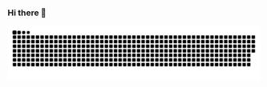 ### Hi there 👋

<picture>
  <source media="(prefers-color-scheme: dark)" srcset="https://raw.githubusercontent.com/ethemtion/ethemtion/output/github-contribution-grid-snake-dark.svg">
  <source media="(prefers-color-scheme: light)" srcset="https://raw.githubusercontent.com/ethemtion/ethemtion/output/github-contribution-grid-snake.svg">
  <img alt="github contribution grid snake animation" src="https://raw.githubusercontent.com/ethemtion/ethemtion/output/github-contribution-grid-snake.svg">
</picture>

<!--
**ethemtion/ethemtion** is a ✨ _special_ ✨ repository because its `README.md` (this file) appears on your GitHub profile.

Here are some ideas to get you started:

- 🔭 I’m currently working on ...
- 🌱 I’m currently learning ...
- 👯 I’m looking to collaborate on ...
- 🤔 I’m looking for help with ...
- 💬 Ask me about ...
- 📫 How to reach me: ...
- 😄 Pronouns: ...
- ⚡ Fun fact: ...
-->
